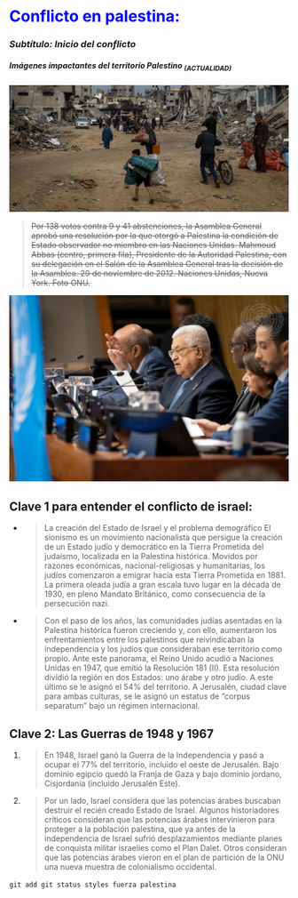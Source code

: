 <h1 style="color:blue;">Conflicto en palestina:</h1>

### *Subtítulo: Inicio del conflicto* 

##### Imágenes impactantes del territorio Palestino <sub>(ACTUALIDAD)</sub>
![img.png](img.png)

> ~~Por 138 votos contra 9 y 41 abstenciones, la Asamblea General aprobó una resolución por la que otorgó a Palestina la condición de Estado observador no miembro en las Naciones Unidas. Mahmoud Abbas (centro, primera fila), Presidente de la Autoridad Palestina, con su delegación en el Salón de la Asamblea General tras la decisión de la Asamblea. 29 de noviembre de 2012. Naciones Unidas, Nueva York. Foto ONU.~~

![Image2.jpg](..%2FImagen2.jpg)

## Clave 1 para entender el conflicto de israel:
+ >La creación del Estado de Israel y el problema demográfico
El sionismo es un movimiento nacionalista que persigue la creación de un Estado judío y democrático en la Tierra Prometida del judaísmo, localizada en la Palestina histórica. Movidos por razones económicas, nacional-religiosas y humanitarias, los judíos comenzaron a emigrar hacia esta Tierra Prometida en 1881. La primera oleada judía a gran escala tuvo lugar en la década de 1930, en pleno Mandato Británico, como consecuencia de la persecución nazi.

- >Con el paso de los años, las comunidades judías asentadas en la Palestina histórica fueron creciendo y, con ello, aumentaron los enfrentamientos entre los palestinos que reivindicaban la independencia y los judíos que consideraban ese territorio como propio. Ante este panorama, el Reino Unido acudió a Naciones Unidas en 1947, que emitió la Resolución 181 (II). Esta resolución dividió la región en dos Estados: uno árabe y otro judío. A este último se le asignó el 54% del territorio. A Jerusalén, ciudad clave para ambas culturas, se le asignó un estatus de “corpus separatum” bajo un régimen internacional.

## __Clave 2: Las Guerras de 1948 y 1967__
1. >En 1948, Israel ganó la Guerra de la Independencia y pasó a ocupar el 77% del territorio, incluido el oeste de Jerusalén. Bajo dominio egipcio quedó la Franja de Gaza y bajo dominio jordano, Cisjordania (incluido Jerusalén Este).

2. >Por un lado, Israel considera que las potencias árabes buscaban destruir el recién creado Estado de Israel. Algunos historiadores críticos consideran que las potencias árabes intervinieron para proteger a la población palestina, que ya antes de la independencia de Israel sufrió desplazamientos mediante planes de conquista militar israelíes como el Plan Dalet. Otros consideran que las potencias árabes vieron en el plan de partición de la ONU una nueva muestra de colonialismo occidental.

`git add git status styles fuerza palestina`